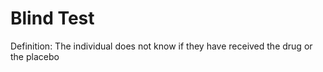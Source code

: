 # Blind Test

Definition: The individual does not know if they have received the drug or the placebo
